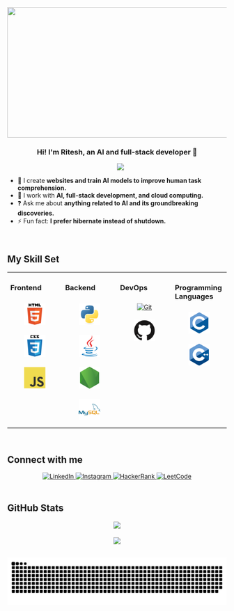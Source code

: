 <div align="center">
  <img src="https://media.giphy.com/media/HscDLzkO8EOTmgkhQP/giphy.gif?cid=790b7611ut8eqvikdo1ab7wecadyak7to3g5scla0h2bgwc1&ep=v1_gifs_search&rid=giphy.gif&ct=g" align="center" height="300" style="width: 120%" />
</div>

### <div align="center">Hi! I'm Ritesh, an AI and full-stack developer 🚀</div>

<img src="https://media4.giphy.com/media/v1.Y2lkPTc5MGI3NjExN2owamFxdGhkZ255dnkwM3R2OWJ2dDZldnJmYWxvbDZma3FycGJ4NSZlcD12MV9pbnRlcm5hbF9naWZfYnlfaWQmY3Q9Zw/bGgsc5mWoryfgKBx1u/giphy.gif" align="right" style="width: 50%" />

<br/>

- 🔭 I create **websites and train AI models to improve human task comprehension.**  
- 🌱 I work with **AI, full-stack development, and cloud computing.**  
- ❓ Ask me about **anything related to AI and its groundbreaking discoveries.**  
- ⚡ Fun fact: **I prefer hibernate instead of shutdown.**  

<br/>

## My Skill Set  
<table><tr><td valign="top" width="25%">

### Frontend  
<div align="center">  
<a href="https://developer.mozilla.org/en-US/docs/Web/HTML" target="_blank"><img style="margin: 10px" src="https://raw.githubusercontent.com/devicons/devicon/master/icons/html5/html5-original-wordmark.svg" alt="HTML" height="50" /></a>  
<a href="https://developer.mozilla.org/en-US/docs/Web/CSS" target="_blank"><img style="margin: 10px" src="https://raw.githubusercontent.com/devicons/devicon/master/icons/css3/css3-original-wordmark.svg" alt="CSS" height="50" /></a>  
<a href="https://developer.mozilla.org/en-US/docs/Web/JavaScript" target="_blank"><img style="margin: 10px" src="https://raw.githubusercontent.com/devicons/devicon/master/icons/javascript/javascript-original.svg" alt="JavaScript" height="50" /></a>  
</div>

</td><td valign="top" width="25%">

### Backend  
<div align="center">  
<a href="https://www.python.org/" target="_blank"><img style="margin: 10px" src="https://raw.githubusercontent.com/devicons/devicon/master/icons/python/python-original.svg" alt="Python" height="50" /></a>  
<a href="https://www.java.com/" target="_blank"><img style="margin: 10px" src="https://raw.githubusercontent.com/devicons/devicon/master/icons/java/java-original.svg" alt="Java" height="50" /></a>  
<a href="https://nodejs.org/" target="_blank"><img style="margin: 10px" src="https://raw.githubusercontent.com/devicons/devicon/master/icons/nodejs/nodejs-original.svg" alt="Node.js" height="50" /></a>  
<a href="https://www.mysql.com/" target="_blank"><img style="margin: 10px" src="https://raw.githubusercontent.com/devicons/devicon/master/icons/mysql/mysql-original-wordmark.svg" alt="MySQL" height="50" /></a>  
</div>

</td><td valign="top" width="25%">

### DevOps  
<div align="center">  
<a href="https://git-scm.com/" target="_blank"><img style="margin: 10px" src="https://profilinator.rishav.dev/skills-assets/git-scm-icon.svg" alt="Git" height="50" /></a>  
<a href="https://github.com/" target="_blank"><img style="margin: 10px" src="https://raw.githubusercontent.com/devicons/devicon/master/icons/github/github-original.svg" alt="GitHub" height="50" /></a>  
</div>

</td><td valign="top" width="25%">

### Programming Languages 
<div align="center">  
<a href="https://devdocs.io/c/" target="_blank"><img style="margin: 10px" src="https://raw.githubusercontent.com/devicons/devicon/master/icons/c/c-original.svg" alt="C" height="50" /></a>  
<a href="https://devdocs.io/cpp/" target="_blank"><img style="margin: 10px" src="https://raw.githubusercontent.com/devicons/devicon/master/icons/cplusplus/cplusplus-original.svg" alt="C++" height="50" /></a>  
</div>

</td></tr></table>  


<br/>

## Connect with me  
<div align="center">
<a href="https://linkedin.com/in/ritesh-kumar-aa69b2289" target="_blank">
<img src="https://img.shields.io/badge/linkedin-%231E77B5.svg?&style=for-the-badge&logo=linkedin&logoColor=white" alt="LinkedIn" style="margin-bottom: 5px;" />
</a>
<a href="https://instagram.com/riteshk3119" target="_blank">
<img src="https://img.shields.io/badge/instagram-%23000000.svg?&style=for-the-badge&logo=instagram&logoColor=white" alt="Instagram" style="margin-bottom: 5px;" />
</a>
<a href="https://www.hackerrank.com/riteshkumar32" target="_blank">
<img src="https://img.shields.io/badge/hackerrank-%232EC866.svg?&style=for-the-badge&logo=hackerrank&logoColor=white" alt="HackerRank" style="margin-bottom: 5px;" />
</a>
<a href="https://www.leetcode.com/riteshk3119" target="_blank">
<img src="https://img.shields.io/badge/leetcode-%23FFA116.svg?&style=for-the-badge&logo=leetcode&logoColor=white" alt="LeetCode" style="margin-bottom: 5px;" />
</a>
</div>  

<br/>

## GitHub Stats  
<div align="center">
  <img src="https://github-readme-stats.vercel.app/api?username=ritesh319&show_icons=true&count_private=true&hide_border=true" align="center" />
</div>  

<br/>

<div align="center">
  <img src="https://komarev.com/ghpvc/?username=ritesh319&&style=flat-square" align="center" />
</div>  

<br/>

![water](https://raw.githubusercontent.com/platane/snk/output/github-contribution-grid-snake-dark.svg)

